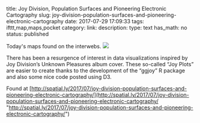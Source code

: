 title: Joy Division, Population Surfaces and Pioneering Electronic Cartography
slug: joy-division-population-surfaces-and-pioneering-electronic-cartography
date: 2017-07-29 17:09:33
tags: ifttt,map,maps,pocket
category: 
link: 
description: 
type: text
has_math: no
status: published

Today's maps found on the interwebs. ![](http://spatial.ly/wp-content/uploads/2017/07/pulsar_detail.jpg)  
  

There has been a resurgence of interest in data visualizations inspired by Joy Division’s Unknown Pleasures album cover. These so-called “Joy Plots” are easier to create thanks to the development of the “ggjoy” R package and also some nice code posted using D3.  
  

Found at [http://spatial.ly/2017/07/joy-division-population-surfaces-and-pioneering-electronic-cartography/](http://spatial.ly/2017/07/joy-division-population-surfaces-and-pioneering-electronic-cartography/ "http://spatial.ly/2017/07/joy-division-population-surfaces-and-pioneering-electronic-cartography/")



